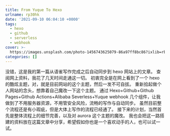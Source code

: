 ```yaml
---
title: From Yuque To Hexo
urlname: rp30hk
date: '2021-09-10 06:04:10 +0000'
tags:
  - hexo
  - github
  - serverless
  - webhook
cover: >-
  https://images.unsplash.com/photo-1456743625079-86a97ff8bc86?ixlib=rb-1.2.1&ixid=MnwxMjA3fDB8MHxwaG90by1wYWdlfHx8fGVufDB8fHx8&auto=format&fit=crop&w=889&q=80
categories: []
---
```


<!-- more -->

没错，这是我的第一篇从语雀写作完成之后自动同步到 hexo 网站上的文章。
查阅网上资料，我花了几天时间走通这一切。
初衷完全是在网上看到了一个 hexo 的酷炫主题，对，就是目前网站的这个主题，然后一发不可自拔。
重新拾起做个人网站的念头，想靠着自己魔改一下这个主题。
通过
Hexo+Github+Github Pages+Github Actions+Alibaba Severless+Yuque webhook
几个组件，让我做到了不用服务器资源，不用管安全风险，流畅的写作与自动同步。
虽然目前整个流程还是有小瑕疵，但是大体上写作的流程已经通了。
接下来的计划，当然首先是整体流程上的细节完善，以及对 aurora 这个主题的魔改。
我也会把这一路搭建的资料放在这篇文章中分享，希望假如你也是一个喜欢动手的人，也可以试一试。
